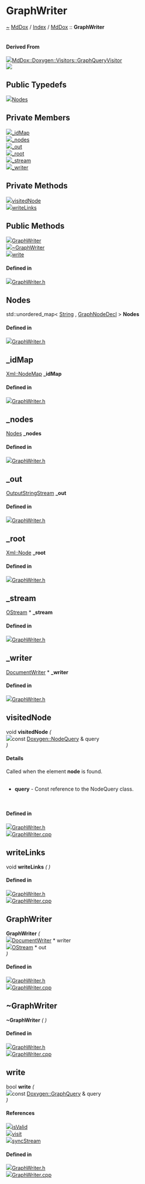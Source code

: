 <a id="graphwriter"></a>
<h1>GraphWriter</h1>
<a id="classMdDox_1_1GraphWriter"></a>
<a href="https://github.com/CharlesCarley/MdDox#~">~</a>
<a href="indexpage.md#mddox">MdDox</a>
<span class="inline-text">/</span>
<a href="index.md#index">Index</a>
<span class="inline-text">/</span>
<a href="namespaceMdDox.md#mddox">MdDox</a>
<span class="inline-text">::</span>
<span class="bold-text"><b>GraphWriter</b></span>
<br/>
<br/>
<a id="derived-from"></a>
<h4>Derived From</h4>
<div class="icon-link">
<img src="../images/class.svg"/><a href="classMdDox_1_1Doxygen_1_1Visitors_1_1GraphQueryVisitor.md#graphqueryvisitor">MdDox::Doxygen::Visitors::GraphQueryVisitor</a>
</div>
<img src="../images/dot/internal-diagram-107.dot.svg"/><br/>
<a id="public-typedefs"></a>
<h2>Public Typedefs</h2>
<span class="icon-list-item"><a href="#nodes" class="icon-list-item"><img src="../images/class.svg" class="icon-list-item"/><span class="icon-list-item">Nodes</span>
</a>
</span>
<br/>
<a id="private-members"></a>
<h2>Private Members</h2>
<span class="icon-list-item"><a href="#_idmap" class="icon-list-item"><img src="../images/class.svg" class="icon-list-item"/><span class="icon-list-item">_idMap</span>
</a>
</span>
<br/>
<span class="icon-list-item"><a href="#_nodes" class="icon-list-item"><img src="../images/class.svg" class="icon-list-item"/><span class="icon-list-item">_nodes</span>
</a>
</span>
<br/>
<span class="icon-list-item"><a href="#_out" class="icon-list-item"><img src="../images/class.svg" class="icon-list-item"/><span class="icon-list-item">_out</span>
</a>
</span>
<br/>
<span class="icon-list-item"><a href="#_root" class="icon-list-item"><img src="../images/class.svg" class="icon-list-item"/><span class="icon-list-item">_root</span>
</a>
</span>
<br/>
<span class="icon-list-item"><a href="#_stream" class="icon-list-item"><img src="../images/class.svg" class="icon-list-item"/><span class="icon-list-item">_stream</span>
</a>
</span>
<br/>
<span class="icon-list-item"><a href="#_writer" class="icon-list-item"><img src="../images/class.svg" class="icon-list-item"/><span class="icon-list-item">_writer</span>
</a>
</span>
<br/>
<a id="private-methods"></a>
<h2>Private Methods</h2>
<span class="icon-list-item"><a href="#visitednode" class="icon-list-item"><img src="../images/class.svg" class="icon-list-item"/><span class="icon-list-item">visitedNode</span>
</a>
</span>
<br/>
<span class="icon-list-item"><a href="#writelinks" class="icon-list-item"><img src="../images/class.svg" class="icon-list-item"/><span class="icon-list-item">writeLinks</span>
</a>
</span>
<br/>
<a id="public-methods"></a>
<h2>Public Methods</h2>
<span class="icon-list-item"><a href="#graphwriter" class="icon-list-item"><img src="../images/class.svg" class="icon-list-item"/><span class="icon-list-item">GraphWriter</span>
</a>
</span>
<br/>
<span class="icon-list-item"><a href="#~graphwriter" class="icon-list-item"><img src="../images/class.svg" class="icon-list-item"/><span class="icon-list-item">~GraphWriter</span>
</a>
</span>
<br/>
<span class="icon-list-item"><a href="#write" class="icon-list-item"><img src="../images/class.svg" class="icon-list-item"/><span class="icon-list-item">write</span>
</a>
</span>
<br/>
<a id="defined-in"></a>
<h4>Defined in</h4>
<span class="icon-list-item"><a href="https://github.com/CharlesCarley/MdDox/blob/master/Source/MdDoxTree/GraphWriter.h#L39" class="icon-list-item"><img src="../images/file.svg" class="icon-list-item"/><span class="icon-list-item">GraphWriter.h</span>
</a>
</span>
<a id="nodes"></a>
<h2>Nodes</h2>
<span class="inline-text">std::unordered_map&lt; </span>
<a href="namespaceMdDox.md#string">String</a>
<span class="inline-text">, </span>
<a href="structMdDox_1_1GraphNodeDecl.md#graphnodedecl">GraphNodeDecl</a>
<span class="inline-text"> &gt;</span>
<span class="bold-text"><b>Nodes</b></span>
<br/>
<a id="defined-in"></a>
<h4>Defined in</h4>
<span class="icon-list-item"><a href="https://github.com/CharlesCarley/MdDox/blob/master/Source/MdDoxTree/GraphWriter.h#L41" class="icon-list-item"><img src="../images/file.svg" class="icon-list-item"/><span class="icon-list-item">GraphWriter.h</span>
</a>
</span>
<br/>
<a id="_idmap"></a>
<h2>_idMap</h2>
<a href="namespaceMdDox_1_1Xml.md#nodemap">Xml::NodeMap</a>
<span class="bold-text"><b>_idMap</b></span>
<br/>
<a id="defined-in"></a>
<h4>Defined in</h4>
<span class="icon-list-item"><a href="https://github.com/CharlesCarley/MdDox/blob/master/Source/MdDoxTree/GraphWriter.h#L49" class="icon-list-item"><img src="../images/file.svg" class="icon-list-item"/><span class="icon-list-item">GraphWriter.h</span>
</a>
</span>
<br/>
<a id="_nodes"></a>
<h2>_nodes</h2>
<a href="classMdDox_1_1GraphWriter.md#nodes">Nodes</a>
<span class="bold-text"><b>_nodes</b></span>
<br/>
<a id="defined-in"></a>
<h4>Defined in</h4>
<span class="icon-list-item"><a href="https://github.com/CharlesCarley/MdDox/blob/master/Source/MdDoxTree/GraphWriter.h#L47" class="icon-list-item"><img src="../images/file.svg" class="icon-list-item"/><span class="icon-list-item">GraphWriter.h</span>
</a>
</span>
<br/>
<a id="_out"></a>
<h2>_out</h2>
<a href="namespaceMdDox.md#outputstringstream">OutputStringStream</a>
<span class="bold-text"><b>_out</b></span>
<br/>
<a id="defined-in"></a>
<h4>Defined in</h4>
<span class="icon-list-item"><a href="https://github.com/CharlesCarley/MdDox/blob/master/Source/MdDoxTree/GraphWriter.h#L46" class="icon-list-item"><img src="../images/file.svg" class="icon-list-item"/><span class="icon-list-item">GraphWriter.h</span>
</a>
</span>
<br/>
<a id="_root"></a>
<h2>_root</h2>
<a href="classMdDox_1_1Xml_1_1Node.md#node">Xml::Node</a>
<span class="bold-text"><b>_root</b></span>
<br/>
<a id="defined-in"></a>
<h4>Defined in</h4>
<span class="icon-list-item"><a href="https://github.com/CharlesCarley/MdDox/blob/master/Source/MdDoxTree/GraphWriter.h#L48" class="icon-list-item"><img src="../images/file.svg" class="icon-list-item"/><span class="icon-list-item">GraphWriter.h</span>
</a>
</span>
<br/>
<a id="_stream"></a>
<h2>_stream</h2>
<a href="namespaceMdDox.md#ostream">OStream</a>
<span class="inline-text"> *</span>
<span class="bold-text"><b>_stream</b></span>
<br/>
<a id="defined-in"></a>
<h4>Defined in</h4>
<span class="icon-list-item"><a href="https://github.com/CharlesCarley/MdDox/blob/master/Source/MdDoxTree/GraphWriter.h#L45" class="icon-list-item"><img src="../images/file.svg" class="icon-list-item"/><span class="icon-list-item">GraphWriter.h</span>
</a>
</span>
<br/>
<a id="_writer"></a>
<h2>_writer</h2>
<a href="classMdDox_1_1DocumentWriter.md#documentwriter">DocumentWriter</a>
<span class="inline-text"> *</span>
<span class="bold-text"><b>_writer</b></span>
<br/>
<a id="defined-in"></a>
<h4>Defined in</h4>
<span class="icon-list-item"><a href="https://github.com/CharlesCarley/MdDox/blob/master/Source/MdDoxTree/GraphWriter.h#L44" class="icon-list-item"><img src="../images/file.svg" class="icon-list-item"/><span class="icon-list-item">GraphWriter.h</span>
</a>
</span>
<br/>
<a id="visitednode"></a>
<h2>visitedNode</h2>
<span class="inline-text">void</span>
<span class="bold-text"><b>visitedNode</b></span>
<span class="italic-text"><i>(</i></span>
<div class="paragraph">
<span class="paragraph"><img src="../images/horSpace24px.svg"/><span class="inline-text">const </span>
<a href="classMdDox_1_1Doxygen_1_1NodeQuery.md#nodequery">Doxygen::NodeQuery</a>
<span class="inline-text"> &amp;</span>
<span class="inline-text">query</span>
</span>
</div>
<span class="italic-text"><i>)</i></span>
<a id="details"></a>
<h4>Details</h4>
<span class="inline-text">Called when the element </span>
<span class="bold-text"><b>node</b></span>
<span class="inline-text"> is found. </span>
<br/>
<br/>
<ul>
<li><span class="bold-text"><b>query</b></span>
<span class="inline-text"> - </span>
<span class="inline-text">Const reference to the NodeQuery class. </span>
</li>
</ul>
<br/>
<a id="defined-in"></a>
<h4>Defined in</h4>
<span class="icon-list-item"><a href="https://github.com/CharlesCarley/MdDox/blob/master/Source/MdDoxTree/GraphWriter.h#L51" class="icon-list-item"><img src="../images/file.svg" class="icon-list-item"/><span class="icon-list-item">GraphWriter.h</span>
</a>
</span>
<br/>
<span class="icon-list-item"><a href="https://github.com/CharlesCarley/MdDox/blob/master/Source/MdDoxTree/GraphWriter.cpp#L60" class="icon-list-item"><img src="../images/file.svg" class="icon-list-item"/><span class="icon-list-item">GraphWriter.cpp</span>
</a>
</span>
<br/>
<a id="writelinks"></a>
<h2>writeLinks</h2>
<span class="inline-text">void</span>
<span class="bold-text"><b>writeLinks</b></span>
<span class="italic-text"><i>(</i></span>
<span class="italic-text"><i>)</i></span>
<a id="defined-in"></a>
<h4>Defined in</h4>
<span class="icon-list-item"><a href="https://github.com/CharlesCarley/MdDox/blob/master/Source/MdDoxTree/GraphWriter.h#L53" class="icon-list-item"><img src="../images/file.svg" class="icon-list-item"/><span class="icon-list-item">GraphWriter.h</span>
</a>
</span>
<br/>
<span class="icon-list-item"><a href="https://github.com/CharlesCarley/MdDox/blob/master/Source/MdDoxTree/GraphWriter.cpp#L76" class="icon-list-item"><img src="../images/file.svg" class="icon-list-item"/><span class="icon-list-item">GraphWriter.cpp</span>
</a>
</span>
<br/>
<a id="graphwriter"></a>
<h2>GraphWriter</h2>
<span class="bold-text"><b>GraphWriter</b></span>
<span class="italic-text"><i>(</i></span>
<div class="paragraph">
<span class="paragraph"><img src="../images/horSpace24px.svg"/><a href="classMdDox_1_1DocumentWriter.md#documentwriter">DocumentWriter</a>
<span class="inline-text"> *</span>
<span class="inline-text">writer</span>
</span>
</div>
<div class="paragraph">
<span class="paragraph"><img src="../images/horSpace24px.svg"/><a href="namespaceMdDox.md#ostream">OStream</a>
<span class="inline-text"> *</span>
<span class="inline-text">out</span>
</span>
</div>
<span class="italic-text"><i>)</i></span>
<a id="defined-in"></a>
<h4>Defined in</h4>
<span class="icon-list-item"><a href="https://github.com/CharlesCarley/MdDox/blob/master/Source/MdDoxTree/GraphWriter.h#L57" class="icon-list-item"><img src="../images/file.svg" class="icon-list-item"/><span class="icon-list-item">GraphWriter.h</span>
</a>
</span>
<br/>
<span class="icon-list-item"><a href="https://github.com/CharlesCarley/MdDox/blob/master/Source/MdDoxTree/GraphWriter.cpp#L48" class="icon-list-item"><img src="../images/file.svg" class="icon-list-item"/><span class="icon-list-item">GraphWriter.cpp</span>
</a>
</span>
<br/>
<a id="~graphwriter"></a>
<h2>~GraphWriter</h2>
<span class="bold-text"><b>~GraphWriter</b></span>
<span class="italic-text"><i>(</i></span>
<span class="italic-text"><i>)</i></span>
<a id="defined-in"></a>
<h4>Defined in</h4>
<span class="icon-list-item"><a href="https://github.com/CharlesCarley/MdDox/blob/master/Source/MdDoxTree/GraphWriter.h#L58" class="icon-list-item"><img src="../images/file.svg" class="icon-list-item"/><span class="icon-list-item">GraphWriter.h</span>
</a>
</span>
<br/>
<span class="icon-list-item"><a href="https://github.com/CharlesCarley/MdDox/blob/master/Source/MdDoxTree/GraphWriter.cpp#L54" class="icon-list-item"><img src="../images/file.svg" class="icon-list-item"/><span class="icon-list-item">GraphWriter.cpp</span>
</a>
</span>
<br/>
<a id="write"></a>
<h2>write</h2>
<span class="inline-text">bool</span>
<span class="bold-text"><b>write</b></span>
<span class="italic-text"><i>(</i></span>
<div class="paragraph">
<span class="paragraph"><img src="../images/horSpace24px.svg"/><span class="inline-text">const </span>
<a href="classMdDox_1_1Doxygen_1_1GraphQuery.md#graphquery">Doxygen::GraphQuery</a>
<span class="inline-text"> &amp;</span>
<span class="inline-text">query</span>
</span>
</div>
<span class="italic-text"><i>)</i></span>
<a id="references"></a>
<h4>References</h4>
<div class="paragraph">
<span class="paragraph"><img src="../images/class.svg"/><a href="classMdDox_1_1Doxygen_1_1Query.md#isvalid">isValid</a>
</span>
</div>
<div class="paragraph">
<span class="paragraph"><img src="../images/class.svg"/><a href="classMdDox_1_1Doxygen_1_1GraphQuery.md#visit">visit</a>
</span>
</div>
<div class="paragraph">
<span class="paragraph"><img src="../images/class.svg"/><a href="namespaceMdDox.md#syncstream">syncStream</a>
</span>
</div>
<a id="defined-in"></a>
<h4>Defined in</h4>
<span class="icon-list-item"><a href="https://github.com/CharlesCarley/MdDox/blob/master/Source/MdDoxTree/GraphWriter.h#L60" class="icon-list-item"><img src="../images/file.svg" class="icon-list-item"/><span class="icon-list-item">GraphWriter.h</span>
</a>
</span>
<br/>
<span class="icon-list-item"><a href="https://github.com/CharlesCarley/MdDox/blob/master/Source/MdDoxTree/GraphWriter.cpp#L111" class="icon-list-item"><img src="../images/file.svg" class="icon-list-item"/><span class="icon-list-item">GraphWriter.cpp</span>
</a>
</span>
<br/>
</div>
</div>
</body>
</html>
